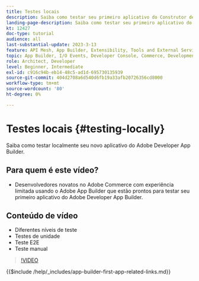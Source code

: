 ```yaml
---
title: Testes locais
description: Saiba como testar seu primeiro aplicativo do Construtor de aplicativos da Adobe Developer.
landing-page-description: Saiba como testar seu primeiro aplicativo do Construtor de aplicativos da Adobe Developer.
kt: 12427
doc-type: tutorial
audience: all
last-substantial-update: 2023-3-13
feature: API Mesh, App Builder, Extensibility, Tools and External Services, Backend Development
topic: App Builder, I/O Events, Developer Console, Commerce, Development, Integrations
role: Architect, Developer
level: Beginner, Intermediate
exl-id: c916c94b-eb14-48c5-ad1d-695730135939
source-git-commit: 404d2708a6d540d6fb19a33afb20726356cd8000
workflow-type: tm+mt
source-wordcount: '80'
ht-degree: 0%

---
```


# Testes locais {#testing-locally}

Saiba como testar localmente seu novo aplicativo do Adobe Developer App Builder.

## Para quem é este vídeo?

* Desenvolvedores novatos no Adobe Commerce com experiência limitada usando o Adobe App Builder que estão prontos para testar seu primeiro aplicativo do Adobe Developer App Builder.

## Conteúdo de vídeo

* Diferentes níveis de teste
* Testes de unidade
* Teste E2E
* Teste manual

>[!VIDEO](https://video.tv.adobe.com/v/3416594?quality=12&learn=on)

{{$include /help/_includes/app-builder-first-app-related-links.md}}
